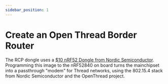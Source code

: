 ```yaml
---
sidebar_position: 1
---
```


# Create an Open Thread Border Router

The RCP dongle uses a [$10 nRF52 Dongle from Nordic Semiconductor](https://www.digikey.com/en/products/detail/nordic-semiconductor-asa/NRF52840-DONGLE/9491124). Programming this image to the nRF52840 on board turns the mainchipset into a passthrough "modem" for Thread networks, using the 802.15.4 stack from Nordic Semiconductor and the OpenThread project. 

